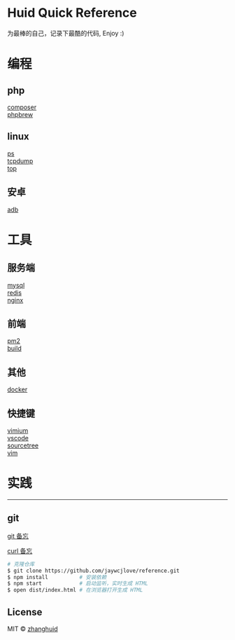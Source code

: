 Huid Quick Reference
===
<p>
为最棒的自己，记录下最酷的代码, Enjoy :)
</p>

# 编程

## php
[composer](./docs/lang/php/composer.md)<!--rehype:style=background: rgb(100 107 192);-->  
[phpbrew](./docs/lang/php/phpbrew.md)<!--rehype:style=background: rgb(100 207 192);-->  
<!--rehype:class=home-card-->

## linux
[ps](./docs/lang/linux/ps.md)<!--rehype:style=background: rgb(10 100 192);-->  
[tcpdump](./docs/lang/linux/tcpdump.md)<!--rehype:style=background: rgb(10 200 192);-->  
[top](./docs/lang/linux/top.md)<!--rehype:style=background: rgb(10 100 192);-->  
<!--rehype:class=home-card-->

## 安卓
[adb](./docs/lang/android/adb.md)<!--rehype:style=background: rgb(10 100 192);-->  
<!--rehype:class=home-card-->


# 工具

## 服务端
[mysql](./docs/software/backend/mysql.md)<!--rehype:style=background: rgb(200 0 0);-->  
[redis](./docs/software/backend/redis.md)<!--rehype:style=background: rgb(200 138 13);-->  
[nginx](./docs/software/backend/nginx.md)<!--rehype:style=background: rgb(200 138 13);-->  
<!--rehype:class=home-card-->

## 前端
[pm2](./docs/software/frontend/pm2.md)<!--rehype:style=background: rgb(300 250 192);-->  
[build](./docs/software/frontend/build.md)<!--rehype:style=background: rgb(300 250 192);-->  
<!--rehype:class=home-card-->

## 其他
[docker](./docs/software/docker.md)<!--rehype:style=background: rgb(200 117 19);-->  
<!--rehype:class=home-card-->


## 快捷键

[vimium](./docs/shortcut/vimium.md)<!--rehype:style=background: rgb(500 168 255);-->  
[vscode](./docs/shortcut/vscode.md)<!--rehype:style=background: rgb(500 168 255);-->  
[sourcetree](./docs/shortcut/sourcetree.md)<!--rehype:style=background: rgb(500 168 255);-->  
[vim](./docs/shortcut/vim.md)<!--rehype:style=background: rgb(500 168 255);-->  
<!--rehype:class=home-card-->


# 实践
---
## git
[git 备忘](./docs/practice/git备忘.md)
<!--rehype:style=padding: 15px 10px;border: 1px solid--> 
[curl 备忘](./docs/practice/curl备忘.md)
<!--rehype:style=padding: 15px 10px;border: 1px solid;border-top: none;--> 


<!--rehype:ignore:start-->
```sh
# 克隆仓库
$ git clone https://github.com/jaywcjlove/reference.git
$ npm install          # 安装依赖
$ npm start            # 启动监听，实时生成 HTML
$ open dist/index.html # 在浏览器打开生成 HTML
```

## License

MIT © [zhanghuid](https://github.com/zhanghuid)
<!--rehype:ignore:end-->
